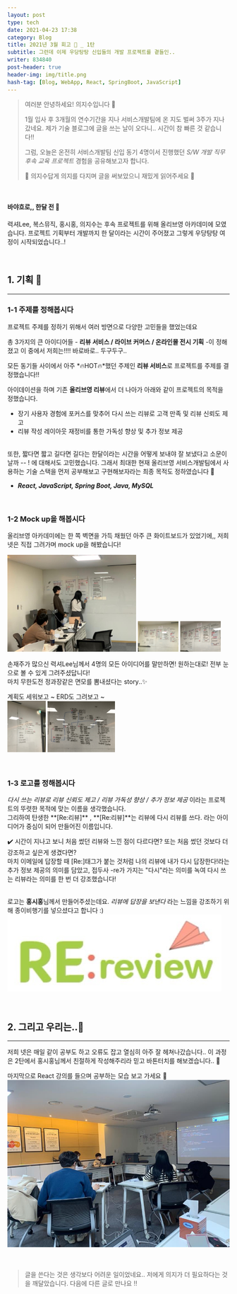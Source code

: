 ```yaml
---
layout: post
type: tech
date: 2021-04-23 17:38
category: Blog
title: 2021년 3월 회고 🔮 _ 1탄 
subtitle: 그런데 이제 우당탕탕 신입들의 개발 프로젝트를 곁들인..
writer: 834840
post-header: true
header-img: img/title.png
hash-tag: [Blog, WebApp, React, SpringBoot, JavaScript]
---
```

> 여러분 안녕하세요! 의지수입니다 👋
>
> 1월 입사 후 3개월의 연수기간을 지나 서비스개발팀에 온 지도 벌써 3주가 지나갔네요. 제가 기술 블로그에 글을 쓰는 날이 오다니.. 시간이 참 빠른 것 같습니다!!
>
> 그럼, 오늘은 온전히 서비스개발팀 신입 동기 4명이서 진행했던  *S/W 개발 직무 후속 교육 프로젝트* 경험을 공유해보고자 합니다.
>
> 🥰 의지수답게 의지를 다지며 글을 써보았으니 재밌게 읽어주세요 🥰

<br />

#### 바야흐로,, 한달 전 💬

력셔Lee, 복스뮤직, 홍시홍, 의지수는 후속 프로젝트를 위해 올리브영 아카데미에 모였습니다. 프로젝트 기획부터 개발까지 한 달이라는 시간이 주어졌고 그렇게 우당탕탕 여정이 시작되었습니다..!

<br />

## 1. 기획 📄

<hr />

### 1-1 주제를 정해봅시다

프로젝트 주제를 정하기 위해서 여러 방면으로 다양한 고민들을 했었는데요

총 3가지의 큰 아이디어들 - **리뷰 서비스 / 라이브 커머스 / 온라인몰 전시 기획** -이 정해졌고 
이 중에서 저희는!!!! 바로바로.. 두구두구..

모든 동기들 사이에서 아주 *🔥HOT🔥*했던 주제인 **리뷰 서비스**로 프로젝트를 주제를 결정했습니다!!  

아이데이션을 하며 기존 **올리브영 리뷰**에서 더 나아가 아래와 같이 프로젝트의 목적을 정했습니다.  

* 장기 사용자 경험에 포커스를 맞추어 다시 쓰는 리뷰로 고객 만족 및 리뷰 신뢰도 제고
* 리뷰 작성 레이아웃 재정비를 통한 가독성 향상 및 추가 정보 제공  
  <br />
  
  
또한, 짧다면 짧고 길다면 길다는 한달이라는 시간을 어떻게 보내야 잘 보냈다고 소문이 날까 -- ! 에 대해서도 고민했습니다.
그래서 최대한 현재 올리브영 서비스개발팀에서 사용하는 기술 스택을 먼저 공부해보고 구현해보자라는 최종 목적도 정하였습니다 🧐  
* ***React, JavaScript, Spring Boot, Java, MySQL***   

<br />
  

### 1-2 Mock up을 해봅시다

올리브영 아카데미에는 한 쪽 벽면을 가득 채웠던 아주 큰 화이트보드가 있었기에,, 저희 넷은 직접 그려가며 mock up을 해봤습니다!

<img src="img/01.jpg" style="zoom:36.5%; display: inline;">
<img src="img/03.png" style="zoom:9%; display: inline;">
<img src="img/04.png" style="zoom:9%; display: inline;">

손재주가 많으신 력셔Lee님께서 4명의 모든 아이디어를 말만하면! 원하는대로! 전부 눈으로 볼 수 있게 그려주셨답니다!  
마치 무한도전 정과장같은 면모를 뽐내셨다는 story..✨  
  
계획도 세워보고 ~ ERD도 그려보고 ~   
  <img src="img/05.png" style="zoom:11.3%; display: inline;">
<img src="img/06.png" style="zoom:15%; display: inline;" >   
  
<br />

### 1-3 로고를 정해봅시다
*다시 쓰는 리뷰로 리뷰 신뢰도 제고 / 리뷰 가독성 향상 / 추가 정보 제공* 이라는 프로젝트의 뚜렷한 목적에 맞는 이름을 생각했습니다.  
그리하여 탄생한 ️**[Re:리뷰]** , **[Re:리뷰]**는 리뷰에 다시 리뷰를 쓰다. 라는 아이디어가 중심이 되어 만들어진 이름입니다.  
  
   
✔️ 시간이 지나고 보니 처음 썼던 리뷰와 느낀 점이 다르다면? 또는 처음 썼던 것보다 더 강조하고 싶은게 생겼다면?  
마치 이메일에 답장할 때 [Re:]태그가 붙는 것처럼 나의 리뷰에 내가 다시 답장한다!라는 추가 정보 제공의 의미를 담았고, 접두사 -re가 가지는 "다시"라는 의미를 녹여 다시 쓰는 리뷰라는 의미를 한 번 더 강조했습니다!  
<br />

로고는 **홍시홍**님께서 만들어주셨는데요. *리뷰에 답장을 보낸다* 라는 느낌을 강조하기 위해 종이비행기를 넣으셨다고 합니다 :) 
<img src="img/Rereview.png" style=" display: inline;">

<br />

## 2. 그리고 우리는..🐥
<hr />
저희 넷은 매일 같이 공부도 하고 오류도 잡고 열심히 아주 잘 헤쳐나갔습니다.. 이 과정은 2탄에서 홍시홍님께서 친절하게 작성해주리라 믿고 바톤터치를 해보겠습니다.. 🙏  

마지막으로 React 강의를 들으며 공부하는 모습 보고 가세요 👻
<img src="img/02.jpg" style="zoom:70%; display: inline;">  
<br />
<br />
> 글을 쓴다는 것은 생각보다 어려운 일이었네요.. 저에게 의지가 더 필요하다는 것을 깨달았습니다. 다음에 다른 글로 만나요 !!